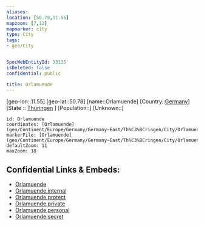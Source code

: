 ```yaml
---
aliases: 
location: [50.78,11.55]
mapzoom: [7,12] 
mapmarker: city 
type: City
tags:
- geo/City


SpocWebEntityId: 33135
isDeleted: false
confidential: public

title: Orlamuende
---
```

[geo-lon::11.55]
[geo-lat::50.78]
[name::Orlamuende]
[Country::[Germany](geo/Continent/Europe/Germany.md)]
[State :: [Thüringen](geo/Continent/Europe/Germany/Germany~East/Th%C3%BCringen.md) ]
[Population::]
[Unknown::]


```leaflet
id: Orlamuende
coordinates: [Orlamuende](geo/Continent/Europe/Germany/Germany~East/Th%C3%BCringen/City/Orlamuende.md)
markerFile: [Orlamuende](geo/Continent/Europe/Germany/Germany~East/Th%C3%BCringen/City/Orlamuende.md)
defaultZoom: 11 
maxZoom: 18
```


## Confidential Links & Embeds: 
- [Orlamuende](../../../../../../../../_public/geo/Continent/Europe/Germany/Germany~East/Th%C3%BCringen/City/Orlamuende.md) 
- [Orlamuende.internal](../../../../../../../../_internal/geo/Continent/Europe/Germany/Germany~East/Th%C3%BCringen/City/Orlamuende.internal.md) 
- [Orlamuende.protect](../../../../../../../../_protect/geo/Continent/Europe/Germany/Germany~East/Th%C3%BCringen/City/Orlamuende.protect.md) 
- [Orlamuende.private](../../../../../../../../_private/geo/Continent/Europe/Germany/Germany~East/Th%C3%BCringen/City/Orlamuende.private.md) 
- [Orlamuende.personal](../../../../../../../../_personal/geo/Continent/Europe/Germany/Germany~East/Th%C3%BCringen/City/Orlamuende.personal.md) 
- [Orlamuende.secret](../../../../../../../../_secret/geo/Continent/Europe/Germany/Germany~East/Th%C3%BCringen/City/Orlamuende.secret.md) 

